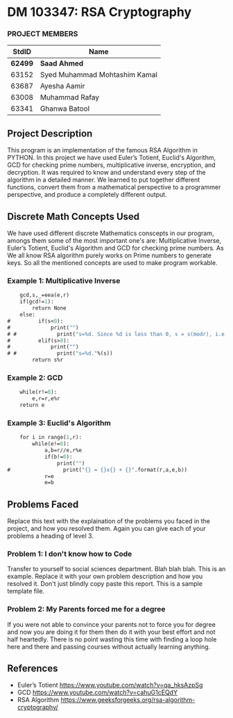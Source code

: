 # DM 103347: RSA Cryptography #
<!-- Replace XX with your course ID-->
### PROJECT MEMBERS ###
StdID | Name
------------ | -------------
**62499** | **Saad Ahmed** <!--this is the group leader in bold-->
63152 | Syed Muhammad Mohtashim Kamal
63687 | Ayesha Aamir 
63008 | Muhammad Rafay
63341 | Ghanwa Batool 
<!-- Replace name and student ids with acutally group member names and ids-->
## Project Description ##
This program is an implementation of the famous RSA Algorithm in PYTHON. In this project we have used Euler’s Totient, Euclid's Algorithm, GCD for checking prime numbers, multiplicative inverse, encryption, and decryption. It was required to know and understand every step of the algorithm in a detailed manner. We learned to put together different functions, convert them from a mathematical perspective to a programmer perspective, and produce a completely different output.

## Discrete Math Concepts Used ##
We have used different discrete Mathematics conscepts in our program, amongs them some of the most important one's are: Multiplicative Inverse, Euler’s Totient, Euclid's Algorithm and GCD for checking prime numbers. As We all know RSA algorithm purely works on Prime numbers to generate keys. So all the mentioned concepts are used to make program workable.
### Example 1: Multiplicative Inverse ###
```def mult_inv(e,r):
    gcd,s,_=eea(e,r)
    if(gcd!=1):
        return None
    else:
#         if(s<0):
#             print("")           
# #             print("s=%d. Since %d is less than 0, s = s(modr), i.e., s=%d."%(s,s,s%r))
#         elif(s>0):
#             print("")                
# #             print("s=%d."%(s))
        return s%r
```
### Example 2: GCD ###
```def egcd(e,r):
    while(r!=0):
        e,r=r,e%r
    return e
```
### Example 3: Euclid's Algorithm ### 
```def eugcd(e,r):
    for i in range(1,r):
        while(e!=0):
            a,b=r//e,r%e
            if(b!=0):
                print("")
#                 print("{} = {}x{} + {}".format(r,a,e,b))
            r=e
            e=b
```
## Problems Faced ##
Replace this text with the explaination of the problems you faced in the project, and how you resolved them. Again you can give each of your problems a heading of level 3.

### Problem 1: I don't know how to Code ###
Transfer to yourself to social sciences department. Blah blah blah. This is an example. Replace it with your own problem description and how you resolved it. 
Don't just blindly copy paste this report. This is a sample template file. 

### Problem 2: My Parents forced me for a degree ###
If you were not able to convince your parents not to force you for degree and now you are doing it for them then do it with your best effort and not half heartedly. There is no point wasting this time with finding a loop hole here and there and passing courses without actually learning anything.  

## References ##
- Euler’s Totient https://www.youtube.com/watch?v=qa_hksAzpSg
- GCD https://www.youtube.com/watch?v=cahuG1cEQdY
- RSA Algorithm https://www.geeksforgeeks.org/rsa-algorithm-cryptography/
